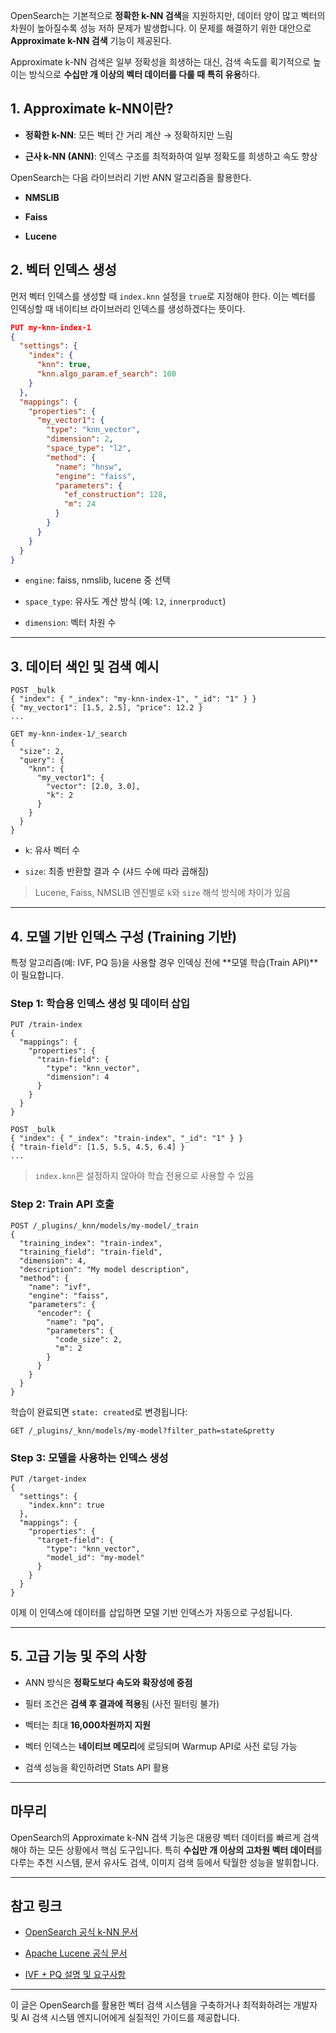 OpenSearch는 기본적으로 **정확한 k-NN 검색**을 지원하지만, 데이터 양이 많고 벡터의 차원이 높아질수록 성능 저하 문제가 발생합니다. 이 문제를 해결하기 위한 대안으로 **Approximate k-NN 검색** 기능이 제공된다.

Approximate k-NN 검색은 일부 정확성을 희생하는 대신, 검색 속도를 획기적으로 높이는 방식으로 **수십만 개 이상의 벡터 데이터를 다룰 때 특히 유용**하다.

## 1. Approximate k-NN이란?

- **정확한 k-NN**: 모든 벡터 간 거리 계산 → 정확하지만 느림
    
- **근사 k-NN (ANN)**: 인덱스 구조를 최적화하여 일부 정확도를 희생하고 속도 향상
    

OpenSearch는 다음 라이브러리 기반 ANN 알고리즘을 활용한다.

- **NMSLIB**
    
- **Faiss**
    
- **Lucene**


## 2. 벡터 인덱스 생성

먼저 벡터 인덱스를 생성할 때 `index.knn` 설정을 `true`로 지정해야 한다. 이는 벡터를 인덱싱할 때 네이티브 라이브러리 인덱스를 생성하겠다는 뜻이다.

```json
PUT my-knn-index-1
{
  "settings": {
    "index": {
      "knn": true,
      "knn.algo_param.ef_search": 100
    }
  },
  "mappings": {
    "properties": {
      "my_vector1": {
        "type": "knn_vector",
        "dimension": 2,
        "space_type": "l2",
        "method": {
          "name": "hnsw",
          "engine": "faiss",
          "parameters": {
            "ef_construction": 128,
            "m": 24
          }
        }
      }
    }
  }
}
```

- `engine`: faiss, nmslib, lucene 중 선택
    
- `space_type`: 유사도 계산 방식 (예: `l2`, `innerproduct`)
    
- `dimension`: 벡터 차원 수
    

---

## 3. 데이터 색인 및 검색 예시

```http
POST _bulk
{ "index": { "_index": "my-knn-index-1", "_id": "1" } }
{ "my_vector1": [1.5, 2.5], "price": 12.2 }
...
```

```http
GET my-knn-index-1/_search
{
  "size": 2,
  "query": {
    "knn": {
      "my_vector1": {
        "vector": [2.0, 3.0],
        "k": 2
      }
    }
  }
}
```

- `k`: 유사 벡터 수
    
- `size`: 최종 반환할 결과 수 (샤드 수에 따라 곱해짐)
    

> Lucene, Faiss, NMSLIB 엔진별로 `k`와 `size` 해석 방식에 차이가 있음

---

## 4. 모델 기반 인덱스 구성 (Training 기반)

특정 알고리즘(예: IVF, PQ 등)을 사용할 경우 인덱싱 전에 **모델 학습(Train API)**이 필요합니다.

### Step 1: 학습용 인덱스 생성 및 데이터 삽입

```http
PUT /train-index
{
  "mappings": {
    "properties": {
      "train-field": {
        "type": "knn_vector",
        "dimension": 4
      }
    }
  }
}
```

```http
POST _bulk
{ "index": { "_index": "train-index", "_id": "1" } }
{ "train-field": [1.5, 5.5, 4.5, 6.4] }
...
```

> `index.knn`은 설정하지 않아야 학습 전용으로 사용할 수 있음

### Step 2: Train API 호출

```http
POST /_plugins/_knn/models/my-model/_train
{
  "training_index": "train-index",
  "training_field": "train-field",
  "dimension": 4,
  "description": "My model description",
  "method": {
    "name": "ivf",
    "engine": "faiss",
    "parameters": {
      "encoder": {
        "name": "pq",
        "parameters": {
          "code_size": 2,
          "m": 2
        }
      }
    }
  }
}
```

학습이 완료되면 `state: created`로 변경됩니다:

```http
GET /_plugins/_knn/models/my-model?filter_path=state&pretty
```

### Step 3: 모델을 사용하는 인덱스 생성

```http
PUT /target-index
{
  "settings": {
    "index.knn": true
  },
  "mappings": {
    "properties": {
      "target-field": {
        "type": "knn_vector",
        "model_id": "my-model"
      }
    }
  }
}
```

이제 이 인덱스에 데이터를 삽입하면 모델 기반 인덱스가 자동으로 구성됩니다.

---

## 5. 고급 기능 및 주의 사항

- ANN 방식은 **정확도보다 속도와 확장성에 중점**
    
- 필터 조건은 **검색 후 결과에 적용**됨 (사전 필터링 불가)
    
- 벡터는 최대 **16,000차원까지 지원**
    
- 벡터 인덱스는 **네이티브 메모리**에 로딩되며 Warmup API로 사전 로딩 가능
    
- 검색 성능을 확인하려면 Stats API 활용
    

---

## 마무리

OpenSearch의 Approximate k-NN 검색 기능은 대용량 벡터 데이터를 빠르게 검색해야 하는 모든 상황에서 핵심 도구입니다. 특히 **수십만 개 이상의 고차원 벡터 데이터**를 다루는 추천 시스템, 문서 유사도 검색, 이미지 검색 등에서 탁월한 성능을 발휘합니다.

---

## 참고 링크

- [OpenSearch 공식 k-NN 문서](https://opensearch.org/docs/latest/search-plugins/knn/)
    
- [Apache Lucene 공식 문서](https://lucene.apache.org/core/)
    
- [IVF + PQ 설명 및 요구사항](https://opensearch.org/docs/latest/search-plugins/knn/approximate-methods/)
    

---

이 글은 OpenSearch를 활용한 벡터 검색 시스템을 구축하거나 최적화하려는 개발자 및 AI 검색 시스템 엔지니어에게 실질적인 가이드를 제공합니다.